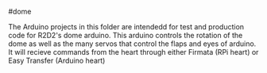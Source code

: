 #dome

The Arduino projects in this folder are intendedd for test and production code for R2D2's dome arduino. This arduino controls the rotation of the dome as well as the many servos that control the flaps and eyes of arduino. It will recieve commands from the heart through either Firmata (RPi heart) or Easy Transfer (Arduino heart)


